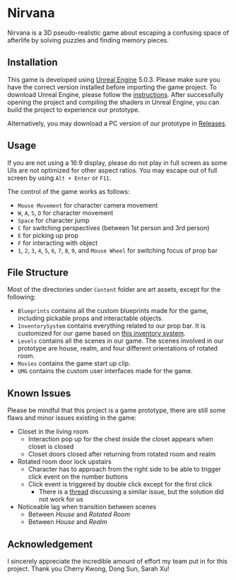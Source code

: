 # Nirvana

Nirvana is a 3D pseudo-realistic game
about escaping a confusing space of afterlife
by solving puzzles and finding memory pieces.

## Installation

This game is developed using [Unreal Engine](https://www.unrealengine.com/) 5.0.3.
Please make sure you have the correct version installed
before importing the game project.
To download Unreal Engine,
please follow the [instructions](https://www.unrealengine.com/download).
After successfully opening the project
and compiling the shaders in Unreal Engine,
you can build the project to experience our prototype.

Alternatively, you may download a PC version of our prototype in 
[Releases](https://github.com/diceyecid/Nirvana/releases/tag/v0.1.0).

## Usage

If you are not using a 16:9 display,
please do not play in full screen
as some UIs are not optimized for other aspect ratios.
You may escape out of full screen
by using `Alt + Enter` or `F11`.

The control of the game works as follows:
- `Mouse Movement` for character camera movement
- `W`, `A`, `S`, `D` for character movement
- `Space` for character jump
- `C` for switching perspectives (between 1st person and 3rd person)
- `E` for picking up prop
- `F` for interacting with object
- `1`, `2`, `3`, `4`, `5`, `6`, `7`, `8`, `9`, and `Mouse Wheel` for switching focus of prop bar

## File Structure

Most of the directories under `Content` folder are art assets,
except for the following:

- `Blueprints` contains all the custom blueprints made for the game,
  including pickable props and interactable objects.
- `InventorySystem` contains everything related to our prop bar.
  It is customized for our game based on
  [this inventory system](https://www.unrealengine.com/marketplace/en-US/product/inventory-system).
- `Levels` contains all the scenes in our game.
  The scenes involved in our prototype are
  house, realm, and four different orientations of rotated room.
- `Movies` contains the game start up clip.
- `UMG` contains the custom user interfaces made for the game.

## Known Issues

Please be mindful that this project is a game prototype,
there are still some flaws and minor issues existing in the game:

- Closet in the living room
  - Interaction pop up for the chest
    inside the closet appears when closet is closed
  - Closet doors closed after returning from rotated room and realm
- Rotated room door lock upstairs
  - Character has to approach from the right side
    to be able to trigger click event on the number buttons
  - Click event is triggered by double click except for the first click
    - There is a [thread](https://forums.unrealengine.com/t/an-lmb-event-is-only-triggered-with-a-double-click/357429)
      discussing a similar issue,
      but the solution did not work for us
- Noticeable lag when transition between scenes
  - Between *House* and *Rotated Room*
  - Between *House* and *Realm*

## Acknowledgement

I sincerely appreciate the incredible amount of effort my team put in for this project.
Thank you Cherry Kwong, Dong Sun, Sarah Xu!
